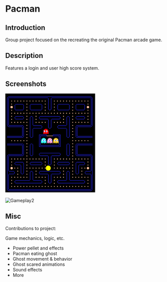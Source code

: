 # Pacman

## Introduction
Group project focused on the recreating the original Pacman arcade game.

## Description
Features a login and user high score system.

## Screenshots
![Gameplay1](https://github.com/bhknx3/CSC-17B/blob/master/Pacman/img/screenshot1.png)

![Gameplay2](https://github.com/bhknx3/CSC-17A/blob/master/Pacman/img/screenshot2.png)

## Misc
Contributions to project:

Game mechanics, logic, etc.
* Power pellet and effects
* Pacman eating ghost
* Ghost movement & behavior
* Ghost scared animations
* Sound effects
* More
